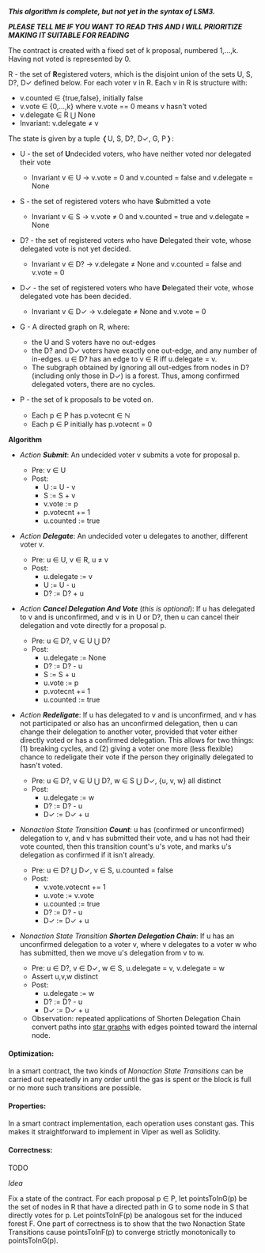 **_This algorithm is complete, but not yet in the syntax of LSM3._**

**_PLEASE TELL ME IF YOU WANT TO READ THIS AND I WILL PRIORITIZE MAKING IT SUITABLE FOR READING_**

The contract is created with a fixed set of k proposal, numbered 1,...,k.
Having not voted is represented by 0.

R - the set of **R**egistered voters, which is the disjoint union of the sets U, S, D?, D✓ defined below. For each voter v in R. Each v in R is structure with:

* v.counted ∈ {true,false}, initially false
* v.vote ∈ {0,...,k} where v.vote == 0 means v hasn't voted
* v.delegate ∈ R ⋃ None
* Invariant: v.delegate ≠ v

The state is given by a tuple ❬U, S, D?, D✓, G, P❭:

- U - the set of **U**ndecided voters, who have neither voted nor delegated their vote
	* Invariant v ∈ U → v.vote = 0 and  v.counted = false and v.delegate = None

- S - the set of registered voters who have **S**ubmitted a vote
	* Invariant v ∈ S → v.vote ≠ 0 and v.counted = true and v.delegate = None

- D? - the set of registered voters who have **D**elegated their vote, whose delegated vote is not yet decided.
	* Invariant v ∈ D? → v.delegate ≠ None and v.counted = false and v.vote = 0

- D✓ - the set of registered voters who have **D**elegated their vote, whose delegated vote has been decided. 
	* Invariant v ∈ D✓ → v.delegate ≠ None and v.vote = 0

- G - A directed graph on R, where:
	* the U and S voters have no out-edges
	* the D? and D✓ voters have exactly one out-edge, and any number of in-edges. u ∈ D? has an edge to v ∈ R iff u.delegate = v.
	* The subgraph obtained by ignoring all out-edges from nodes in D? (including only those in D✓) is a forest. Thus, among confirmed delegated voters, there are no cycles. 

- P - the set of k proposals to be voted on. 
	* Each p ∈ P has p.votecnt ∈ ℕ
	* Each p ∈ P initially has p.votecnt = 0

	
**Algorithm**

* *Action* **_Submit_**: An undecided voter v submits a vote for proposal p.
	* Pre: v ∈ U
	* Post:
		* U := U - v
		* S := S + v
		* v.vote := p
		* p.votecnt += 1
		* u.counted := true
		
* *Action* **_Delegate_**: An undecided voter u delegates to another, different voter v.
	* Pre: u ∈ U, v ∈ R, u ≠ v
	* Post:
	 	* u.delegate := v
		* U := U - u		
		* D? := D? + u

* *Action* **_Cancel Delegation And Vote_** (*this is optional*): If u has delegated to v and is unconfirmed, and v is in U or D?, then u can cancel their delegation and vote directly for a proposal p. 
	* Pre: u ∈ D?, v ∈ U ⋃ D? 
	* Post:
	 	* u.delegate := None
		* D? := D? - u
		* S := S + u
		* u.vote := p
		* p.votecnt += 1
		* u.counted := true		

* *Action* **_Redeligate_**: If u has delegated to v and is unconfirmed, and v has not participated or also has an unconfirmed delegation, then u can change their delegation to another voter, provided that voter either directly voted or has a confirmed delegation. This allows for two things: (1) breaking cycles, and (2) giving a voter one more (less flexible) chance to redeligate their vote if the person they originally delegated to hasn't voted.
	* Pre: u ∈ D?, v ∈ U ⋃ D?, w ∈ S ⋃ D✓, {u, v, w} all distinct
	* Post:
	 	* u.delegate := w
		* D? := D? - u
		* D✓ := D✓ + u

* *Nonaction State Transition* **_Count_**: u has (confirmed or unconfirmed) delegation to v, and v has submitted their vote, and u has not had their vote counted, then this transition count's u's vote, and marks u's delegation as confirmed if it isn't already.
	* Pre: u ∈ D? ⋃ D✓, v ∈ S, u.counted = false
	* Post:
		* v.vote.votecnt += 1
		* u.vote := v.vote
		* u.counted := true
		* D? := D? - u 
		* D✓ := D✓ + u		
					
* *Nonaction State Transition* **_Shorten Delegation Chain_**: If u has an unconfirmed delegation to a voter v, where v delegates to a voter w who has submitted, then we move u's delegation from v to w. 
	* Pre: u ∈ D?, v ∈ D✓, w ∈ S, u.delegate = v, v.delegate = w
	* Assert u,v,w distinct
	* Post:
		* u.delegate := w
		* D? := D? - u
		* D✓ := D✓ + u
	* Observation: repeated applications of Shorten Delegation Chain convert paths into [star graphs](https://en.wikipedia.org/wiki/Star_(graph_theory)
) with edges pointed toward the internal node.

		
#### Optimization:
In a smart contract, the two kinds of *Nonaction State Transitions* can be carried out repeatedly in any order until the gas is spent or the block is full or no more such transitions are possible.

#### Properties:
In a smart contract implementation, each operation uses constant gas. This makes it straightforward to implement in Viper as well as Solidity.


#### Correctness:
TODO
<!--For the purpose of stating and proving correctness, we use the following convention: for each  data structures as immutable. Thus  -->

*Idea*

Fix a state of the contract. For each proposal p ∈ P, let pointsToInG(p) be the set of nodes in R that have a directed path in G to some node in S that directly votes for p. Let pointsToInF(p) be analogous set for the induced forest F. One part of correctness is to show that the two Nonaction State Transitions cause pointsToInF(p) to converge strictly monotonically to pointsToInG(p).

<!--
* Nonaction State Transition: u has unconfirmed delegation to v, but v ∈ D✓ was already delegated to u. Then we reject u's delegation.
	* Pre: u ∈ D?, v ∈ D✓, u.delegate = v, v.delegate = u
	* Post:
		* u.delegate := None
		* D? := D? - u
		* U := U + u
-->
		
<!--	
* Nonaction State Transition: u has submitted their vote, but hasn't had it counted
	* Pre u ∈ S and u.weight > 0
	* Post:
		* (u.vote.votecnt, u.weight) := (u.vote.votecnt + u.weight, 0)
		-->